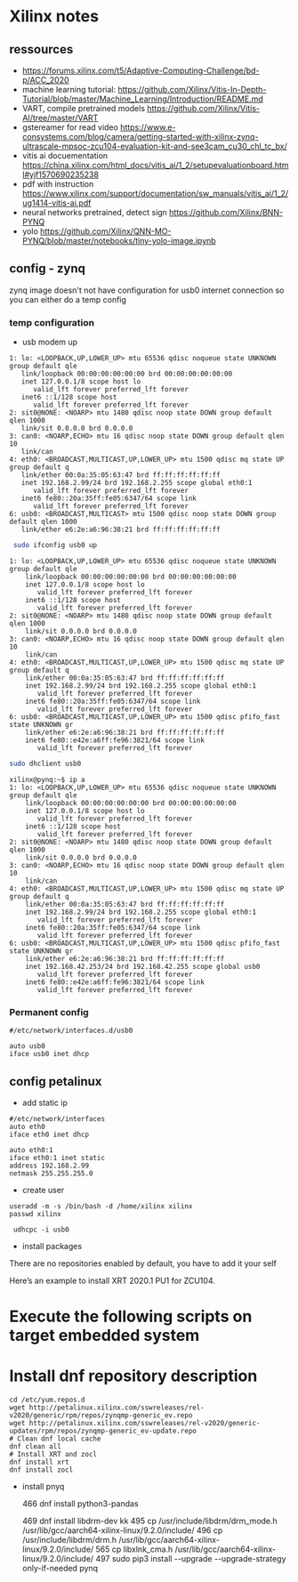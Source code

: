 # Xilinx notes

## ressources

* https://forums.xilinx.com/t5/Adaptive-Computing-Challenge/bd-p/ACC_2020
* machine learning tutorial: https://github.com/Xilinx/Vitis-In-Depth-Tutorial/blob/master/Machine_Learning/Introduction/README.md
* VART, compile pretrained models https://github.com/Xilinx/Vitis-AI/tree/master/VART
* gstereamer for read video https://www.e-consystems.com/blog/camera/getting-started-with-xilinx-zynq-ultrascale-mpsoc-zcu104-evaluation-kit-and-see3cam_cu30_chl_tc_bx/
* vitis ai docuementation https://china.xilinx.com/html_docs/vitis_ai/1_2/setupevaluationboard.html#yjf1570690235238
* pdf with instruction https://www.xilinx.com/support/documentation/sw_manuals/vitis_ai/1_2/ug1414-vitis-ai.pdf
* neural networks pretrained, detect sign https://github.com/Xilinx/BNN-PYNQ
* yolo https://github.com/Xilinx/QNN-MO-PYNQ/blob/master/notebooks/tiny-yolo-image.ipynb
 

## config - zynq

zynq image doesn't not have configuration for usb0 internet connection
so you can either do a temp config

### temp configuration

* usb modem up
 
 ```
1: lo: <LOOPBACK,UP,LOWER_UP> mtu 65536 qdisc noqueue state UNKNOWN group default qle
    link/loopback 00:00:00:00:00:00 brd 00:00:00:00:00:00
    inet 127.0.0.1/8 scope host lo
       valid_lft forever preferred_lft forever
    inet6 ::1/128 scope host
       valid_lft forever preferred_lft forever
2: sit0@NONE: <NOARP> mtu 1480 qdisc noop state DOWN group default qlen 1000
    link/sit 0.0.0.0 brd 0.0.0.0
3: can0: <NOARP,ECHO> mtu 16 qdisc noop state DOWN group default qlen 10
    link/can
4: eth0: <BROADCAST,MULTICAST,UP,LOWER_UP> mtu 1500 qdisc mq state UP group default q
    link/ether 00:0a:35:05:63:47 brd ff:ff:ff:ff:ff:ff
    inet 192.168.2.99/24 brd 192.168.2.255 scope global eth0:1
       valid_lft forever preferred_lft forever
    inet6 fe80::20a:35ff:fe05:6347/64 scope link
       valid_lft forever preferred_lft forever
6: usb0: <BROADCAST,MULTICAST> mtu 1500 qdisc noop state DOWN group default qlen 1000
    link/ether e6:2e:a6:96:38:21 brd ff:ff:ff:ff:ff:ff
```


```bash
 sudo ifconfig usb0 up
```

```
1: lo: <LOOPBACK,UP,LOWER_UP> mtu 65536 qdisc noqueue state UNKNOWN group default qle
    link/loopback 00:00:00:00:00:00 brd 00:00:00:00:00:00
    inet 127.0.0.1/8 scope host lo
       valid_lft forever preferred_lft forever
    inet6 ::1/128 scope host
       valid_lft forever preferred_lft forever
2: sit0@NONE: <NOARP> mtu 1480 qdisc noop state DOWN group default qlen 1000
    link/sit 0.0.0.0 brd 0.0.0.0
3: can0: <NOARP,ECHO> mtu 16 qdisc noop state DOWN group default qlen 10
    link/can
4: eth0: <BROADCAST,MULTICAST,UP,LOWER_UP> mtu 1500 qdisc mq state UP group default q
    link/ether 00:0a:35:05:63:47 brd ff:ff:ff:ff:ff:ff
    inet 192.168.2.99/24 brd 192.168.2.255 scope global eth0:1
       valid_lft forever preferred_lft forever
    inet6 fe80::20a:35ff:fe05:6347/64 scope link
       valid_lft forever preferred_lft forever
6: usb0: <BROADCAST,MULTICAST,UP,LOWER_UP> mtu 1500 qdisc pfifo_fast state UNKNOWN gr
    link/ether e6:2e:a6:96:38:21 brd ff:ff:ff:ff:ff:ff
    inet6 fe80::e42e:a6ff:fe96:3821/64 scope link
       valid_lft forever preferred_lft forever
```


```bash
sudo dhclient usb0
```

```
xilinx@pynq:~$ ip a
1: lo: <LOOPBACK,UP,LOWER_UP> mtu 65536 qdisc noqueue state UNKNOWN group default qle
    link/loopback 00:00:00:00:00:00 brd 00:00:00:00:00:00
    inet 127.0.0.1/8 scope host lo
       valid_lft forever preferred_lft forever
    inet6 ::1/128 scope host
       valid_lft forever preferred_lft forever
2: sit0@NONE: <NOARP> mtu 1480 qdisc noop state DOWN group default qlen 1000
    link/sit 0.0.0.0 brd 0.0.0.0
3: can0: <NOARP,ECHO> mtu 16 qdisc noop state DOWN group default qlen 10
    link/can
4: eth0: <BROADCAST,MULTICAST,UP,LOWER_UP> mtu 1500 qdisc mq state UP group default q
    link/ether 00:0a:35:05:63:47 brd ff:ff:ff:ff:ff:ff
    inet 192.168.2.99/24 brd 192.168.2.255 scope global eth0:1
       valid_lft forever preferred_lft forever
    inet6 fe80::20a:35ff:fe05:6347/64 scope link
       valid_lft forever preferred_lft forever
6: usb0: <BROADCAST,MULTICAST,UP,LOWER_UP> mtu 1500 qdisc pfifo_fast state UNKNOWN gr
    link/ether e6:2e:a6:96:38:21 brd ff:ff:ff:ff:ff:ff
    inet 192.168.42.253/24 brd 192.168.42.255 scope global usb0
       valid_lft forever preferred_lft forever
    inet6 fe80::e42e:a6ff:fe96:3821/64 scope link
       valid_lft forever preferred_lft forever
```

### Permanent config

```config
#/etc/network/interfaces.d/usb0

auto usb0
iface usb0 inet dhcp
```

## config petalinux

* add static ip

```
#/etc/network/interfaces
auto eth0
iface eth0 inet dhcp

auto eth0:1
iface eth0:1 inet static
address 192.168.2.99
netmask 255.255.255.0
```

* create user

```
useradd -m -s /bin/bash -d /home/xilinx xilinx
passwd xilinx
```


```
 udhcpc -i usb0
 ```
 
* install packages

There are no repositories enabled by default, you have to add it your self

Here’s an example to install XRT 2020.1 PU1 for ZCU104.

# Execute the following scripts on target embedded system
# Install dnf repository description
```
cd /etc/yum.repos.d
wget http://petalinux.xilinx.com/sswreleases/rel-v2020/generic/rpm/repos/zynqmp-generic_ev.repo
wget http://petalinux.xilinx.com/sswreleases/rel-v2020/generic-updates/rpm/repos/zynqmp-generic_ev-update.repo
# Clean dnf local cache
dnf clean all
# Install XRT and zocl
dnf install xrt
dnf install zocl
```

* install pnyq

  466  dnf install python3-pandas


  469  dnf install libdrm-dev
kk
  495  cp /usr/include/libdrm/drm_mode.h  /usr/lib/gcc/aarch64-xilinx-linux/9.2.0/include/
  496  cp /usr/include/libdrm/drm.h  /usr/lib/gcc/aarch64-xilinx-linux/9.2.0/include/
    565  cp libxlnk_cma.h /usr/lib/gcc/aarch64-xilinx-linux/9.2.0/include/
  497  sudo pip3 install --upgrade --upgrade-strategy only-if-needed pynq


